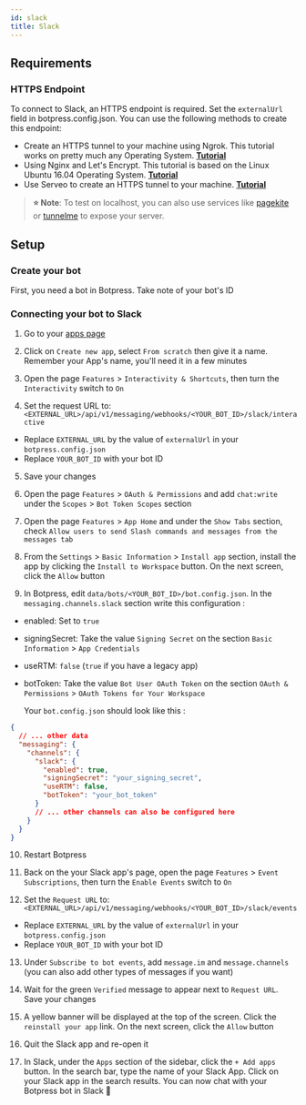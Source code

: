 ```yaml
---
id: slack
title: Slack
---
```


## Requirements

### HTTPS Endpoint

To connect to Slack, an HTTPS endpoint is required. Set the `externalUrl` field in botpress.config.json. You can use the following methods to create this endpoint:

- Create an HTTPS tunnel to your machine using Ngrok. This tutorial works on pretty much any Operating System. [**Tutorial**](https://api.slack.com/tutorials/tunneling-with-ngrok)
- Using Nginx and Let's Encrypt. This tutorial is based on the Linux Ubuntu 16.04 Operating System. [**Tutorial**](https://www.digitalocean.com/community/tutorials/how-to-secure-nginx-with-let-s-encrypt-on-ubuntu-16-04)
- Use Serveo to create an HTTPS tunnel to your machine. [**Tutorial**](https://medium.com/automationmaster/how-to-forward-my-local-port-to-public-using-serveo-4979f352a3bf)

> **⭐ Note**: To test on localhost, you can also use services like [pagekite](https://pagekite.net/) or [tunnelme](https://localtunnel.github.io/www/) to expose your server.

## Setup

### Create your bot

First, you need a bot in Botpress. Take note of your bot's ID

### Connecting your bot to Slack

1. Go to your [apps page](https://api.slack.com/apps)

2. Click on `Create new app`, select `From scratch` then give it a name. Remember your App's name, you'll need it in a few minutes

3. Open the page `Features` > `Interactivity & Shortcuts`, then turn the `Interactivity` switch to `On`

4. Set the request URL to: `<EXTERNAL_URL>/api/v1/messaging/webhooks/<YOUR_BOT_ID>/slack/interactive`

- Replace `EXTERNAL_URL` by the value of `externalUrl` in your `botpress.config.json`
- Replace `YOUR_BOT_ID` with your bot ID

5. Save your changes

6. Open the page `Features` > `OAuth & Permissions` and add `chat:write` under the `Scopes` > `Bot Token Scopes` section

7. Open the page `Features` > `App Home` and under the `Show Tabs` section, check `Allow users to send Slash commands and messages from the messages tab`

8. From the `Settings` > `Basic Information` > `Install app` section, install the app by clicking the `Install to Workspace` button. On the next screen, click the `Allow` button

9. In Botpress, edit `data/bots/<YOUR_BOT_ID>/bot.config.json`. In the `messaging.channels.slack` section write this configuration :

- enabled: Set to `true`
- signingSecret: Take the value `Signing Secret` on the section `Basic Information` > `App Credentials`
- useRTM: `false` (`true` if you have a legacy app)
- botToken: Take the value `Bot User OAuth Token` on the section `OAuth & Permissions` > `OAuth Tokens for Your Workspace`

  Your `bot.config.json` should look like this :

```json
{
  // ... other data
  "messaging": {
    "channels": {
      "slack": {
        "enabled": true,
        "signingSecret": "your_signing_secret",
        "useRTM": false,
        "botToken": "your_bot_token"
      }
      // ... other channels can also be configured here
    }
  }
}
```

10. Restart Botpress

11. Back on the your Slack app's page, open the page `Features` > `Event Subscriptions`, then turn the `Enable Events` switch to `On`

12. Set the `Request URL` to: `<EXTERNAL_URL>/api/v1/messaging/webhooks/<YOUR_BOT_ID>/slack/events`

- Replace `EXTERNAL_URL` by the value of `externalUrl` in your `botpress.config.json`
- Replace `YOUR_BOT_ID` with your bot ID

13. Under `Subscribe to bot events`, add `message.im` and `message.channels` (you can also add other types of messages if you want)

14. Wait for the green `Verified` message to appear next to `Request URL`. Save your changes

15. A yellow banner will be displayed at the top of the screen. Click the `reinstall your app` link. On the next screen, click the `Allow` button

16. Quit the Slack app and re-open it

17. In Slack, under the `Apps` section of the sidebar, click the `+ Add apps` button. In the search bar, type the name of your Slack App. Click on your Slack app in the search results. You can now chat with your Botpress bot in Slack 🥳
